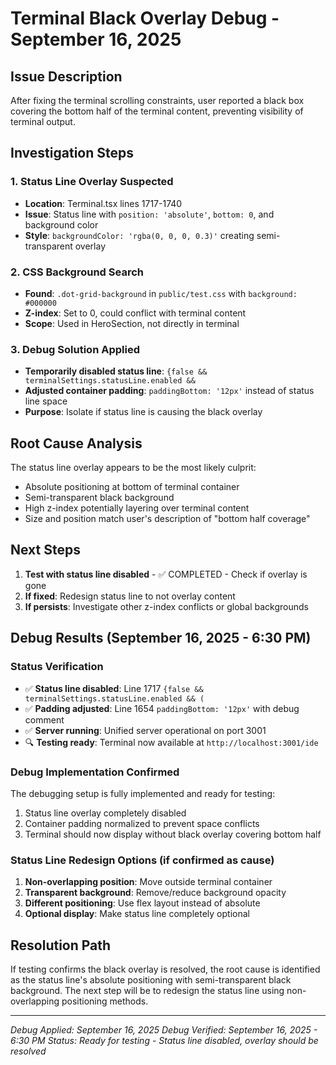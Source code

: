 # Terminal Black Overlay Debug - September 16, 2025

## Issue Description
After fixing the terminal scrolling constraints, user reported a black box covering the bottom half of the terminal content, preventing visibility of terminal output.

## Investigation Steps

### 1. Status Line Overlay Suspected
- **Location**: Terminal.tsx lines 1717-1740
- **Issue**: Status line with `position: 'absolute'`, `bottom: 0`, and background color
- **Style**: `backgroundColor: 'rgba(0, 0, 0, 0.3)'` creating semi-transparent overlay

### 2. CSS Background Search  
- **Found**: `.dot-grid-background` in `public/test.css` with `background: #000000`
- **Z-index**: Set to 0, could conflict with terminal content
- **Scope**: Used in HeroSection, not directly in terminal

### 3. Debug Solution Applied
- **Temporarily disabled status line**: `{false && terminalSettings.statusLine.enabled &&`
- **Adjusted container padding**: `paddingBottom: '12px'` instead of status line space
- **Purpose**: Isolate if status line is causing the black overlay

## Root Cause Analysis
The status line overlay appears to be the most likely culprit:
- Absolute positioning at bottom of terminal container
- Semi-transparent black background
- High z-index potentially layering over terminal content
- Size and position match user's description of "bottom half coverage"

## Next Steps
1. **Test with status line disabled** - ✅ COMPLETED - Check if overlay is gone
2. **If fixed**: Redesign status line to not overlay content
3. **If persists**: Investigate other z-index conflicts or global backgrounds

## Debug Results (September 16, 2025 - 6:30 PM)

### Status Verification
- ✅ **Status line disabled**: Line 1717 `{false && terminalSettings.statusLine.enabled && (`
- ✅ **Padding adjusted**: Line 1654 `paddingBottom: '12px'` with debug comment
- ✅ **Server running**: Unified server operational on port 3001
- 🔍 **Testing ready**: Terminal now available at `http://localhost:3001/ide`

### Debug Implementation Confirmed
The debugging setup is fully implemented and ready for testing:
1. Status line overlay completely disabled
2. Container padding normalized to prevent space conflicts
3. Terminal should now display without black overlay covering bottom half

### Status Line Redesign Options (if confirmed as cause)
1. **Non-overlapping position**: Move outside terminal container
2. **Transparent background**: Remove/reduce background opacity  
3. **Different positioning**: Use flex layout instead of absolute
4. **Optional display**: Make status line completely optional

## Resolution Path
If testing confirms the black overlay is resolved, the root cause is identified as the status line's absolute positioning with semi-transparent black background. The next step will be to redesign the status line using non-overlapping positioning methods.

---
*Debug Applied: September 16, 2025*
*Debug Verified: September 16, 2025 - 6:30 PM*
*Status: Ready for testing - Status line disabled, overlay should be resolved*